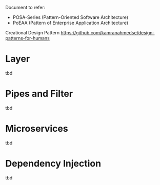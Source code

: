 
Document to refer:
- POSA-Series (Pattern-Oriented Software Architecture)
- PoEAA (Pattern of Enterprise Application Architecture)

Creational Design Pattern
https://github.com/kamranahmedse/design-patterns-for-humans

# Layer
tbd

# Pipes and Filter
tbd

# Microservices
tbd

# Dependency Injection
tbd





